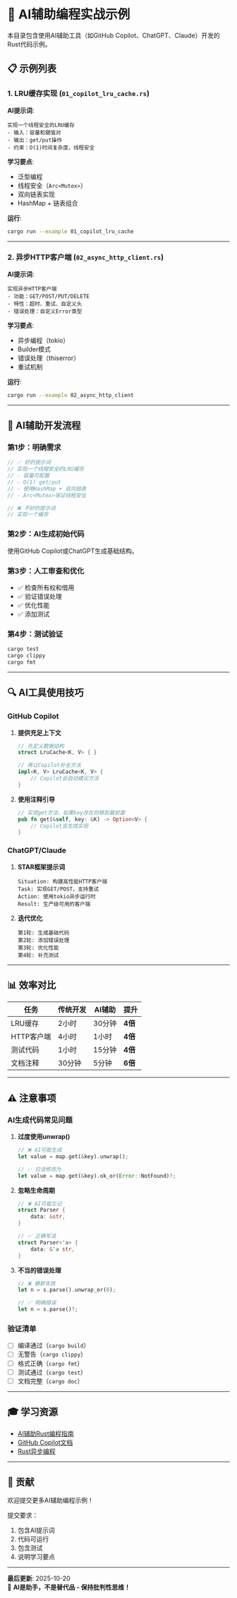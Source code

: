 # 🤖 AI辅助编程实战示例

本目录包含使用AI辅助工具（如GitHub Copilot、ChatGPT、Claude）开发的Rust代码示例。

## 📋 示例列表

### 1. LRU缓存实现 (`01_copilot_lru_cache.rs`)

**AI提示词**:

```text
实现一个线程安全的LRU缓存
- 输入：容量和键值对
- 输出：get/put操作
- 约束：O(1)时间复杂度，线程安全
```

**学习要点**:

- 泛型编程
- 线程安全（`Arc<Mutex>`）
- 双向链表实现
- HashMap + 链表组合

**运行**:

```bash
cargo run --example 01_copilot_lru_cache
```

---

### 2. 异步HTTP客户端 (`02_async_http_client.rs`)

**AI提示词**:

```text
实现异步HTTP客户端
- 功能：GET/POST/PUT/DELETE
- 特性：超时、重试、自定义头
- 错误处理：自定义Error类型
```

**学习要点**:

- 异步编程（tokio）
- Builder模式
- 错误处理（thiserror）
- 重试机制

**运行**:

```bash
cargo run --example 02_async_http_client
```

---

## 🎯 AI辅助开发流程

### 第1步：明确需求

```rust
// ✅ 好的提示词
// 实现一个线程安全的LRU缓存
// - 容量可配置
// - O(1) get/put
// - 使用HashMap + 双向链表
// - Arc<Mutex>保证线程安全

// ❌ 不好的提示词
// 实现一个缓存
```

### 第2步：AI生成初始代码

使用GitHub Copilot或ChatGPT生成基础结构。

### 第3步：人工审查和优化

- ✅ 检查所有权和借用
- ✅ 验证错误处理
- ✅ 优化性能
- ✅ 添加测试

### 第4步：测试验证

```bash
cargo test
cargo clippy
cargo fmt
```

---

## 🔍 AI工具使用技巧

### GitHub Copilot

1. **提供充足上下文**

   ```rust
   // 先定义数据结构
   struct LruCache<K, V> { }
   
   // 再让Copilot补全方法
   impl<K, V> LruCache<K, V> {
       // Copilot会自动建议方法
   }
   ```

2. **使用注释引导**

   ```rust
   // 实现get方法，如果key存在则移到最前面
   pub fn get(&self, key: &K) -> Option<V> {
       // Copilot会生成实现
   }
   ```

### ChatGPT/Claude

1. **STAR框架提示词**

   ```text
   Situation: 构建高性能HTTP客户端
   Task: 实现GET/POST，支持重试
   Action: 使用tokio异步运行时
   Result: 生产级可用的客户端
   ```

2. **迭代优化**

   ```text
   第1轮: 生成基础代码
   第2轮: 添加错误处理
   第3轮: 优化性能
   第4轮: 补充测试
   ```

---

## 📊 效率对比

| 任务 | 传统开发 | AI辅助 | 提升 |
|------|---------|--------|------|
| LRU缓存 | 2小时 | 30分钟 | **4倍** |
| HTTP客户端 | 4小时 | 1小时 | **4倍** |
| 测试代码 | 1小时 | 15分钟 | **4倍** |
| 文档注释 | 30分钟 | 5分钟 | **6倍** |

---

## ⚠️ 注意事项

### AI生成代码常见问题

1. **过度使用unwrap()**

   ```rust
   // ❌ AI可能生成
   let value = map.get(&key).unwrap();
   
   // ✅ 应该修改为
   let value = map.get(&key).ok_or(Error::NotFound)?;
   ```

2. **忽略生命周期**

   ```rust
   // ❌ AI可能忘记
   struct Parser {
       data: &str,
   }
   
   // ✅ 正确写法
   struct Parser<'a> {
       data: &'a str,
   }
   ```

3. **不当的错误处理**

   ```rust
   // ❌ 静默失败
   let n = s.parse().unwrap_or(0);
   
   // ✅ 明确错误
   let n = s.parse()?;
   ```

### 验证清单

- [ ] 编译通过（`cargo build`）
- [ ] 无警告（`cargo clippy`）
- [ ] 格式正确（`cargo fmt`）
- [ ] 测试通过（`cargo test`）
- [ ] 文档完整（`cargo doc`）

---

## 🎓 学习资源

- [AI辅助Rust编程指南](../../AI_ASSISTED_RUST_PROGRAMMING_GUIDE_2025.md)
- [GitHub Copilot文档](https://docs.github.com/en/copilot)
- [Rust异步编程](https://rust-lang.github.io/async-book/)

---

## 🤝 贡献

欢迎提交更多AI辅助编程示例！

提交要求：

1. 包含AI提示词
2. 代码可运行
3. 包含测试
4. 说明学习要点

---

**最后更新**: 2025-10-20  
🤖 **AI是助手，不是替代品 - 保持批判性思维！**
